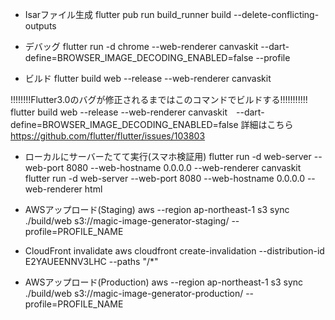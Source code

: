 - Isarファイル生成
flutter pub run build_runner build --delete-conflicting-outputs

- デバッグ 
flutter run -d chrome --web-renderer canvaskit --dart-define=BROWSER_IMAGE_DECODING_ENABLED=false --profile

- ビルド
flutter build web --release --web-renderer canvaskit

!!!!!!!!Flutter3.0のバグが修正されるまではこのコマンドでビルドする!!!!!!!!!!!
flutter build web --release --web-renderer canvaskit　--dart-define=BROWSER_IMAGE_DECODING_ENABLED=false
詳細はこちら　https://github.com/flutter/flutter/issues/103803


- ローカルにサーバーたてて実行(スマホ検証用)
flutter run -d web-server --web-port 8080 --web-hostname 0.0.0.0 --web-renderer canvaskit
flutter run -d web-server --web-port 8080 --web-hostname 0.0.0.0 --web-renderer html

- AWSアップロード(Staging)
aws --region ap-northeast-1 s3 sync ./build/web s3://magic-image-generator-staging/  --profile=PROFILE_NAME


- CloudFront invalidate 
aws cloudfront create-invalidation --distribution-id E2YAUEENNV3LHC --paths "/*"






- AWSアップロード(Production)
  aws --region ap-northeast-1 s3 sync ./build/web s3://magic-image-generator-production/  --profile=PROFILE_NAME